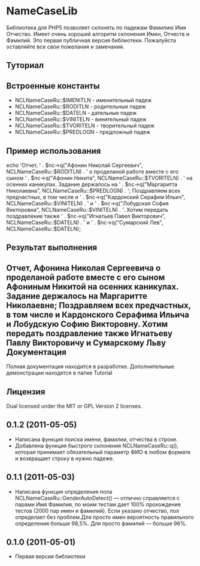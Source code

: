 # NameCaseLib
Библиотека для PHP5 позволяет склонять по падежам Фамилию Имя Отчество. Имеет очень хороший алгоритм склонения Имен, Отчеств и Фамилий. Это первая публичная версия библиотеки. Пожалуйста оставляйте все свои пожелания и замечания.
## Туториал
Встроенные константы
-----------

* NCLNameCaseRu::$IMENITLN - именительный падеж
* NCLNameCaseRu::$RODITLN - родительные падеж
* NCLNameCaseRu::$DATELN - дательные падеж
* NCLNameCaseRu::$VINITELN - винительный падеж
* NCLNameCaseRu::$TVORITELN - творительный падеж
* NCLNameCaseRu::$PREDLOGN - предложный падеж


Пример использования
-----------

echo 'Отчет, ' .
 $nc->q("Афонин Николай Сергеевич", NCLNameCaseRu::$RODITLN)
 . ' о проделаной работе вместе с его сыном ' .
 $nc->q("Афонин Никита", NCLNameCaseRu::$TVORITELN) .
 ' на осенних каникулах. Задание держалось на ' .
 $nc->q("Маргаритта Николаевна", NCLNameCaseRu::$PREDLOGN) .
 '; Поздравляем всех предчастных, в том числе и ' .
 $nc->q("Кардонский Серафим Ильич", NCLNameCaseRu::$VINITELN) . ' и ' .
 $nc->q("Лобудская София Викторовна", NCLNameCaseRu::$VINITELN) .
 '. Хотим передать поздравление также ' .
 $nc->q("Игнатьев Павел Викторович", NCLNameCaseRu::$DATELN) . ' и ' .
 $nc->q("Сумарский Лев", NCLNameCaseRu::$DATELN);


Результат выполнения
-----------
Отчет, Афонина Николая Сергеевича о проделаной работе вместе с его сыном Афониным Никитой на осенних каникулах. Задание держалось на Маргаритте Николаевне; Поздравляем всех предчастных, в том числе и Кардонского Серафима Ильича и Лобудскую Софию Викторовну. Хотим передать поздравление также Игнатьеву Павлу Викторовичу и Сумарскому Льву
Документация
-----------
Полная документация находится в разработке.
Дополнительные демонстрации находятся в папке Tutorial

Лицензия
-----------
Dual licensed under the MIT or GPL Version 2 licenses.

## 0.1.2 (2011-05-05)
- Написана функция поиска имени, фамилии, отчества в строке.
- Добавлена функция быстрого склонения NCLNameCaseRu::q(), которая принимает обязательный параметр ФИО в любом формате и возвращает строку в нужно падеже.

## 0.1.1 (2011-05-03)
- Написана функция определения пола NCLNameCaseRu::GenderAutoDetect() — отлично справляется с парами Имя Фамилия, по моим тестам дает 100% прохождение тестов (2000 пар имен и фамилий). Если указано отчество, пол определает без проблем.Для просто имен вероятность правильного определения больше 98,5%. Для просто фамилий — больше 96%.

## 0.1.0 (2011-05-01)
- Первая версия библиотеки
